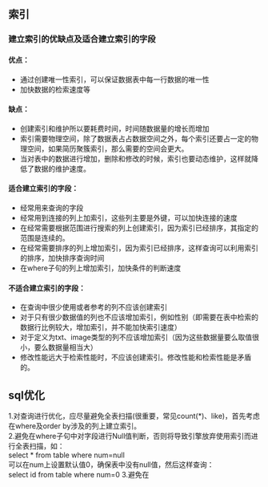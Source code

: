 ## 索引
### 建立索引的优缺点及适合建立索引的字段
#### 优点：
 * 通过创建唯一性索引，可以保证数据表中每一行数据的唯一性
 * 加快数据的检索速度等     
#### 缺点：
 * 创建索引和维护所以要耗费时间，时间随数据量的增长而增加
 * 索引需要物理空间，除了数据表占占数据空间之外，每个索引还要占一定的物理空间，如果简历聚簇索引，那么需要的空间会更大。
 * 当对表中的数据进行增加，删除和修改的时候，索引也要动态维护，这样就降低了数据的维护速度。       
#### 适合建立索引的字段：
 * 经常用来查询的字段
 * 经常用到连接的列上加索引，这些列主要是外键，可以加快连接的速度
 * 在经常需要根据范围进行搜索的列上创建索引，因为索引已经排序，其指定的范围是连续的。
 * 在经常需要排序的列上增加索引，因为索引已经排序，这样查询可以利用索引的排序，加快排序查询时间
 * 在where子句的列上增加索引，加快条件的判断速度              
#### 不适合建立索引的字段：
  * 在查询中很少使用或者参考的列不应该创建索引
  * 对于只有很少数据值的列也不应该增加索引，例如性别（即需要在表中检索的数据行比例较大，增加索引，并不能加快索引速度）
  * 对于定义为txt、image类型的列不应该增加索引（因为这些数据量要么取值很小，要么数据量相当大）
  * 修改性能远大于检索性能时，不应该创建索引。修改性能和检索性能是矛盾的。    
## sql优化    
 1.对查询进行优化，应尽量避免全表扫描(很重要，常见count(*)、like)，首先考虑在where及order by涉及的列上建立索引。  
 2.避免在where子句中对字段进行Null值判断，否则将导致引擎放弃使用索引而进行全表扫描，如：   
   select * from table where num=null   
   可以在num上设置默认值0，确保表中没有null值，然后这样查询：   
   select id from table where num=0
 3.避免在

